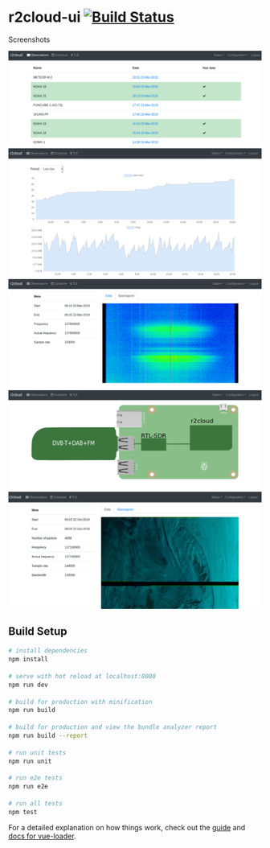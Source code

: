 # r2cloud-ui [![Build Status](https://travis-ci.com/dernasherbrezon/r2cloud-ui.svg?branch=master)](https://travis-ci.com/dernasherbrezon/r2cloud-ui)

Screenshots

![screen1](/doc/screen1.png?raw=true)
![screen2](/doc/screen2.png?raw=true)
![screen3](/doc/screen3.png?raw=true)
![screen4](/doc/screen4.png?raw=true)
![screen4](/doc/screen5.png?raw=true)

## Build Setup

``` bash
# install dependencies
npm install

# serve with hot reload at localhost:8080
npm run dev

# build for production with minification
npm run build

# build for production and view the bundle analyzer report
npm run build --report

# run unit tests
npm run unit

# run e2e tests
npm run e2e

# run all tests
npm test
```

For a detailed explanation on how things work, check out the [guide](http://vuejs-templates.github.io/webpack/) and [docs for vue-loader](http://vuejs.github.io/vue-loader). 
